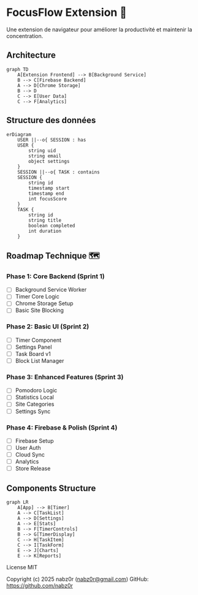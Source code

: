 # FocusFlow Extension 🎯

Une extension de navigateur pour améliorer la productivité et maintenir la concentration.

## Architecture

```mermaid
graph TD
    A[Extension Frontend] --> B[Background Service]
    B --> C[Firebase Backend]
    A --> D[Chrome Storage]
    B --> D
    C --> E[User Data]
    C --> F[Analytics]
```

## Structure des données

```mermaid
erDiagram
    USER ||--o{ SESSION : has
    USER {
        string uid
        string email
        object settings
    }
    SESSION ||--o{ TASK : contains
    SESSION {
        string id
        timestamp start
        timestamp end
        int focusScore
    }
    TASK {
        string id
        string title
        boolean completed
        int duration
    }
```

## Roadmap Technique 🗺️

### Phase 1: Core Backend (Sprint 1)
- [ ] Background Service Worker
- [ ] Timer Core Logic
- [ ] Chrome Storage Setup
- [ ] Basic Site Blocking

### Phase 2: Basic UI (Sprint 2)
- [ ] Timer Component
- [ ] Settings Panel
- [ ] Task Board v1
- [ ] Block List Manager

### Phase 3: Enhanced Features (Sprint 3)
- [ ] Pomodoro Logic
- [ ] Statistics Local
- [ ] Site Categories
- [ ] Settings Sync

### Phase 4: Firebase & Polish (Sprint 4)
- [ ] Firebase Setup
- [ ] User Auth
- [ ] Cloud Sync
- [ ] Analytics
- [ ] Store Release

## Components Structure

```mermaid
graph LR
    A[App] --> B[Timer]
    A --> C[TaskList]
    A --> D[Settings]
    A --> E[Stats]
    B --> F[TimerControls]
    B --> G[TimerDisplay]
    C --> H[TaskItem]
    C --> I[TaskForm]
    E --> J[Charts]
    E --> K[Reports]
```

License MIT

Copyright (c) 2025 nabz0r (nabz0r@gmail.com)
GitHub: https://github.com/nabz0r
